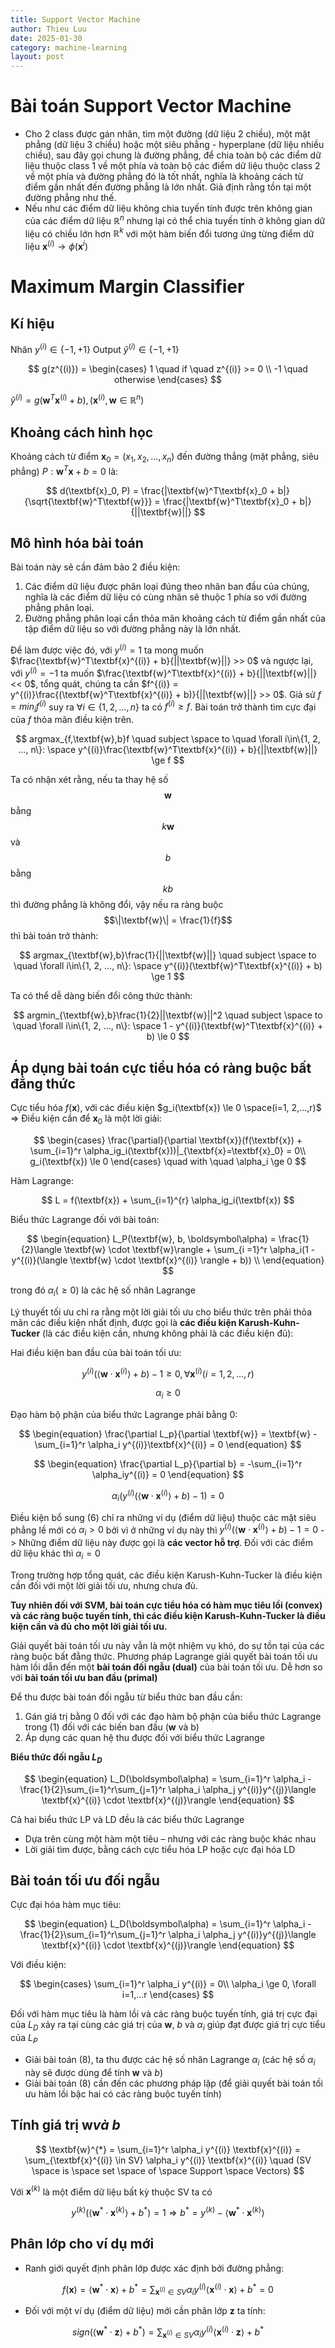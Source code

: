 ```yaml
---
title: Support Vector Machine
author: Thieu Luu
date: 2025-01-30
category: machine-learning
layout: post
---
```


# Bài toán Support Vector Machine

- Cho 2 class được gán nhãn, tìm một đường (dữ liệu 2 chiều), một mặt phẳng (dữ liệu 3 chiều) hoặc một siêu phẳng - hyperplane (dữ liệu nhiều chiều), sau đây gọi chung là đường phẳng, để chia toàn bộ các điểm dữ liệu thuộc class 1 về một phía và toàn bộ các điểm dữ liệu thuộc class 2 về một phía và đường phẳng đó là tốt nhất, nghĩa là khoảng cách từ điểm gần nhất đến đường phẳng là lớn nhất. Giả định rằng tồn tại một đường phẳng như thế.
- Nếu như các điểm dữ liệu không chia tuyến tính được trên không gian của các điểm dữ liệu $\mathbb{R}^n$ nhưng lại có thể chia tuyến tính ở không gian dữ liệu có chiều lớn hơn $\mathbb{R}^k$ với một hàm biến đổi tương ứng từng điểm dữ liệu $\textbf{x}^{(i)} \rightarrow \phi(\textbf{x}^{i})$

# Maximum Margin Classifier

## Kí hiệu

Nhãn $y^{(i)} \in \{-1, +1\}$
Output $\hat{y}^{(i)} \in \{-1, +1\}$

$$
g(z^{(i)}) = 
\begin{cases}
1 \quad if \quad z^{(i)} >= 0 \\
-1 \quad otherwise
\end{cases}
$$

$\hat{y}^{(i)} = g(\textbf{w}^T\textbf{x}^{(i)} + b), (\textbf{x}^{(i)}, \textbf{w} \in \mathbb{R}^{n})$

## Khoảng cách hình học

Khoảng cách từ điểm $\textbf{x}_0=(x_1, x_2, ..., x_n)$ đến đường thẳng (mặt phẳng, siêu phẳng) $P: \textbf{w}^T\textbf{x} + b= 0$ là:

$$
    d(\textbf{x}_0, P) = \frac{|\textbf{w}^T\textbf{x}_0 + b|}{\sqrt{\textbf{w}^T\textbf{w}}} = \frac{|\textbf{w}^T\textbf{x}_0 + b|}{||\textbf{w}||}
$$

## Mô hình hóa bài toán

Bài toán này sẽ cần đảm bảo 2 điều kiện:

1. Các điểm dữ liệu được phân loại đúng theo nhãn ban đầu của chúng, nghĩa là các điểm dữ liệu có cùng nhãn sẽ thuộc 1 phía so với đường phẳng phân loại.
2. Đường phẳng phân loại cần thỏa mãn khoảng cách từ điểm gần nhất của tập điểm dữ liệu so với đường phẳng này là lớn nhất.

Để  làm được việc đó, với $y^{(i)} = 1$ ta mong muốn $\frac{\textbf{w}^T\textbf{x}^{(i)} + b}{||\textbf{w}||} >> 0$ và ngược lại, với $y^{(i)} = -1$ ta muốn $\frac{\textbf{w}^T\textbf{x}^{(i)} + b}{||\textbf{w}||} << 0$, tổng quát, chúng ta cần $f^{(i)} = y^{(i)}\frac{(\textbf{w}^T\textbf{x}^{(i)} + b)}{||\textbf{w}||} >> 0$.
Giả sử $f = min_if^{(i)}$ suy ra $\forall i \in \{1, 2, ..., n\}$ ta có $f^{(i)} \ge f$. Bài toán trở thành tìm cực đại của $f$ thỏa mãn điều kiện trên.

$$
    argmax_{f,\textbf{w},b}f \quad subject \space to \quad \forall i\in\{1, 2, ..., n\}: \space y^{(i)}\frac{\textbf{w}^T\textbf{x}^{(i)} + b}{||\textbf{w}||} \ge f
$$

Ta có nhận xét rằng, nếu ta thay hệ số $$\textbf{w}$$ bằng $$k\textbf{w}$$ và $$b$$ bằng $$kb$$ thì đường phẳng là không đổi, vậy nếu ra ràng buộc $$\|\textbf{w}\| = \frac{1}{f}$$ thì bài toán trở thành:

$$
    argmax_{\textbf{w},b}\frac{1}{||\textbf{w}||} \quad subject \space to \quad \forall i\in\{1, 2, ..., n\}: \space y^{(i)}(\textbf{w}^T\textbf{x}^{(i)} + b) \ge 1
$$

Ta có thể dễ dàng biến đổi công thức thành:

$$
    argmin_{\textbf{w},b}\frac{1}{2}||\textbf{w}||^2 \quad subject \space to \quad \forall i\in\{1, 2, ..., n\}: \space 1 - y^{(i)}(\textbf{w}^T\textbf{x}^{(i)} + b) \le 0
$$

## Áp dụng bài toán cực tiểu hóa có ràng buộc bất đẳng thức

Cực tiểu hóa $f(\textbf{x})$, với các điều kiện $g_i(\textbf{x}) \le 0 \space(i=1, 2,...,r)$
=> Điều kiện cần để $\textbf{x}_0$ là một lời giải:

$$
\begin{cases}
\frac{\partial}{\partial \textbf{x}}(f(\textbf{x}) + \sum_{i=1}^r \alpha_ig_i(\textbf{x}))|_{\textbf{x}=\textbf{x}_0} = 0\\
g_i(\textbf{x}) \le 0
\end{cases} \quad with \quad \alpha_i \ge 0
$$

Hàm Lagrange:

$$
L = f(\textbf{x}) + \sum_{i=1}^{r} \alpha_ig_i(\textbf{x})
$$

Biểu thức Lagrange đối với bài toán:

$$
\begin{equation}
L_P(\textbf{w}, b, \boldsymbol\alpha) = \frac{1}{2}\langle \textbf{w} \cdot \textbf{w}\rangle + \sum_{i =1}^r \alpha_i(1 - y^{(i)}(\langle \textbf{w} \cdot \textbf{x}^{(i)} \rangle + b)) \\
\end{equation}
$$

trong đó $\alpha_i (\ge 0)$ là các hệ số nhân Lagrange

Lý thuyết tối ưu chỉ ra rằng một lời giải tối ưu cho biểu thức trên phải thỏa mãn các điều kiện nhất định, được gọi là **các điều kiện Karush-Kuhn-Tucker** (là các điều kiện cần, nhưng không phải là các điều kiện đủ):

Hai điều kiện ban đầu của bài toán tối ưu:

$$
\begin{equation}
y^{(i)}(\langle \textbf{w} \cdot \textbf{x}^{(i)} \rangle + b) - 1 \ge 0, \forall \textbf{x}^{(i)}(i=1,2,...,r)
\end{equation}
$$

$$
\begin{equation}
\alpha_i \ge 0
\end{equation}
$$

Đạo hàm bộ phận của biểu thức Lagrange phải bằng 0:

$$
\begin{equation}
\frac{\partial L_p}{\partial \textbf{w}} = \textbf{w} - \sum_{i=1}^r \alpha_i y^{(i)}\textbf{x}^{(i)} = 0 
\end{equation}
$$

$$
\begin{equation}
\frac{\partial L_p}{\partial b} = -\sum_{i=1}^r \alpha_iy^{(i)} = 0
\end{equation}
$$

$$
\begin{equation}
\alpha_i(y^{(i)}(\langle \textbf{w} \cdot \textbf{x}^{(i)} \rangle + b) - 1) = 0
\end{equation}
$$

Điều kiện bổ sung (6) chỉ ra những ví dụ (điểm dữ liệu) thuộc các mặt siêu phẳng lề mới có $\alpha_i \gt 0$ bởi vì ở những ví dụ này thì $y^{(i)}(\langle \textbf{w} \cdot \textbf{x}^{(i)} \rangle + b) - 1 = 0$ -> Những điểm dữ liệu này được gọi là **các vector hỗ trợ**. Đối với các điểm dữ liệu khác thì $\alpha_i = 0$

Trong trường hợp tổng quát, các điều kiện Karush-Kuhn-Tucker là điều kiện cần đối với một lời giải tối ưu, nhưng chưa đủ.

**Tuy nhiên đối với SVM, bài toán cực tiểu hóa có hàm mục tiêu lồi (convex) và các ràng buộc tuyến tính, thì các điều kiện Karush-Kuhn-Tucker là điều kiện cần và đủ cho một lời giải tối ưu.**

Giải quyết bài toán tối ưu này vẫn là một nhiệm vụ khó, do sự tồn tại của các ràng buộc bất đẳng thức. Phương pháp Lagrange giải quyết bài toán tối ưu hàm lồi dẫn đến một **bài toán đối ngẫu (dual)** của bài toán tối ưu. Dễ hơn so với **bài toán tối ưu ban đầu (primal)**

Để thu được bài toán đối ngẫu từ biểu thức ban đầu cần:

1. Gán giá trị bằng 0 đối với các đạo hàm bộ phận của biểu thức Lagrange trong (1) đối với các biến ban đầu ($\textbf{w}$ và b)
2. Áp dụng các quan hệ thu được đối với biểu thức Lagrange

**Biểu thức đối ngẫu $L_D$**

$$
\begin{equation}
L_D(\boldsymbol\alpha) = \sum_{i=1}^r \alpha_i - \frac{1}{2}\sum_{i=1}^r\sum_{j=1}^r \alpha_i \alpha_j y^{(i)}y^{(j)}\langle \textbf{x}^{(i)} \cdot \textbf{x}^{(j)}\rangle
\end{equation}
$$

Cả hai biểu thức LP và LD đều là các biểu thức Lagrange

- Dựa trên cùng một hàm một tiêu – nhưng với các ràng buộc khác nhau
- Lời giải tìm được, bằng cách cực tiểu hóa LP hoặc cực đại hóa LD

## Bài toán tối ưu đối ngẫu

Cực đại hóa hàm mục tiêu:

$$
\begin{equation}
L_D(\boldsymbol\alpha) = \sum_{i=1}^r \alpha_i - \frac{1}{2}\sum_{i=1}^r\sum_{j=1}^r \alpha_i \alpha_j y^{(i)}y^{(j)}\langle \textbf{x}^{(i)} \cdot \textbf{x}^{(j)}\rangle
\end{equation}
$$

Với điều kiện:

$$
\begin{cases}
\sum_{i=1}^r \alpha_i y^{(i)} = 0\\
\alpha_i \ge 0, \forall i=1,...r
    \end{cases} 
$$

Đối với hàm mục tiêu là hàm lồi và các ràng buộc tuyến tính, giá trị cực đại của $L_D$ xảy ra tại cùng các giá trị của $\textbf{w}$, $b$ và $\alpha_i$ giúp đạt được giá trị cực tiểu của $L_P$

- Giải bài toán (8), ta thu được các hệ số nhân Lagrange $\alpha_i$ (các hệ số $\alpha_i$ này sẽ được dùng để tính $\textbf{w}$ và $b$)
- Giải bài toán (8) cần đến các phương pháp lặp (để giải quyết bài  toán tối ưu hàm lồi bậc hai có các ràng buộc tuyến tính)

## Tính giá trị w*và b*

$$
\textbf{w}^{*} = \sum_{i=1}^r \alpha_i y^{(i)} \textbf{x}^{(i)} = \sum_{\textbf{x}^{(i)} \in SV} \alpha_i y^{(i)} \textbf{x}^{(i)} \quad (SV \space is \space set \space of \space Support \space Vectors)
$$

Với $\textbf{x}^{(k)}$ là một điểm dữ liệu bất kỳ thuộc SV ta có

$$
y^{(k)}(\langle \textbf{w}^{*} \cdot \textbf{x}^{(k)} \rangle + b^{*}) = 1 \Rightarrow b^{*} = y^{(k)} - \langle \textbf{w}^{*} \cdot \textbf{x}^{(k)} \rangle
$$

## Phân lớp cho ví dụ mới

- Ranh giới quyết định phân lớp được xác định bởi đường phẳng:

$$
\begin{equation}
f(\textbf{x}) = \langle \textbf{w}^{*} \cdot \textbf{x} \rangle + b^{*} = \sum_{\textbf{x}^{(i)} \in SV} \alpha_i y^{(i)} \langle \textbf{x}^{(i)} \cdot \textbf{x} \rangle + b^{*} = 0 
\end{equation}
$$

- Đối với một ví dụ (điểm dữ liệu) mới cần phân lớp $\textbf{z}$ ta tính:

$$
\begin{equation}
sign(\langle \textbf{w}^{*} \cdot \textbf{z} \rangle + b^{*}) = \sum_{\textbf{x}^{(i)} \in SV} \alpha_i y^{(i)} \langle \textbf{x}^{(i)} \cdot \textbf{z} \rangle + b^{*}
\end{equation}
$$
